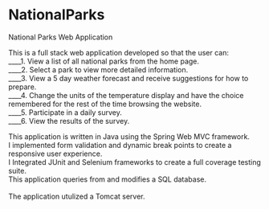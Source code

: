 # NationalParks
National Parks Web Application

This is a full stack web application developed so that the user can:<br />
____1. View a list of all national parks from the home page.<br />
____2. Select a park to view more detailed information.<br />
____3. View a 5 day weather forecast and receive suggestions for how to prepare.<br />
____4. Change the units of the temperature display and have the choice remembered for the rest of the time browsing the website.<br />
____5. Participate in a daily survey.<br />
____6. View the results of the survey.<br />

This application is written in Java using the Spring Web MVC framework. <br />
I implemented form validation and dynamic break points to create a responsive user experience. <br />
I Integrated JUnit and Selenium frameworks to create a full coverage testing suite.<br />
This application queries from and modifies a SQL database. <br />
<br />
The application utulized a Tomcat server. 